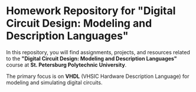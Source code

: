 # Homework Repository for "Digital Circuit Design: Modeling and Description Languages"

In this repository, you will find assignments, projects, and resources related to the **"Digital Circuit Design: Modeling and Description Languages"** course at **St. Petersburg Polytechnic University**.

The primary focus is on **VHDL** (VHSIC Hardware Description Language) for modeling and simulating digital circuits.
